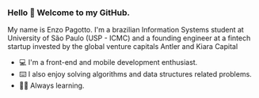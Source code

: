 ### Hello 👋 Welcome to my GitHub.

My name is Enzo Pagotto. I'm a brazilian Information Systems student at University of São Paulo (USP - ICMC) and a founding engineer at a fintech startup invested by the global venture capitals Antler and Kiara Capital

- 💻 I'm a front-end and mobile development enthusiast.
- ⌨️ I also enjoy solving algorithms and data structures related problems.
- 👨‍🎓 Always learning.
<!--
**pagott0/pagott0** is a ✨ _special_ ✨ repository because its `README.md` (this file) appears on your GitHub profile.

Here are some ideas to get you started:

- 🔭 I’m currently working on ...
- 🌱 I’m currently learning ...
- 👯 I’m looking to collaborate on ...
- 🤔 I’m looking for help with ...
- 💬 Ask me about ...
- 📫 How to reach me: ...
- 😄 Pronouns: ...
- ⚡ Fun fact: ...
-->
